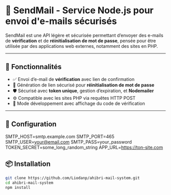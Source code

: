 # 📧 SendMail - Service Node.js pour envoi d'e-mails sécurisés

SendMail est une API légère et sécurisée permettant d’envoyer des e-mails de **vérification** et de **réinitialisation de mot de passe**, pensée pour être utilisée par des applications web externes, notamment des sites en PHP.

---

## 🚀 Fonctionnalités

- ✅ Envoi d’e-mail de **vérification** avec lien de confirmation
- 🔐 Génération de lien sécurisé pour **réinitialisation de mot de passe**
- 🛡️ Sécurisé avec **token unique**, gestion d’expiration, et **Nodemailer**
- ⚙️ Compatible avec les sites PHP via requêtes HTTP POST
- 🧪 Mode développement avec affichage du code de vérification

---

## 🔧 Configuration

SMTP_HOST=smtp.example.com
SMTP_PORT=465
SMTP_USER=your@email.com
SMTP_PASS=your_password
TOKEN_SECRET=some_long_random_string
APP_URL=https://ton-site.com


## 📦 Installation

```bash
git clone https://github.com/Liodanp/ahibri-mail-system.git
cd ahibri-mail-system
npm install
